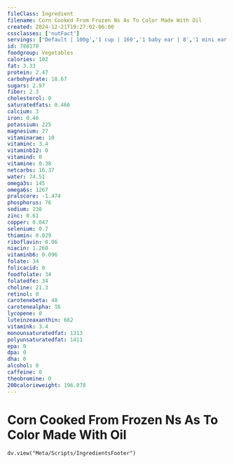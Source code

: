```yaml
---
fileClass: Ingredient
filename: Corn Cooked From Frozen Ns As To Color Made With Oil
created: 2024-12-21T19:27:02-06:00
cssclasses: ['nutFact']
servings: ['Default | 100g','1 cup | 169','1 baby ear | 8','1 mini ear or cobette (2-1/2" to 3" long) | 58','10 oz frozen package yields | 281','1 linear inch | 18','1 medium ear | 87']
id: 788170
foodgroup: Vegetables
calories: 102
fat: 3.33
protein: 2.47
carbohydrate: 18.67
sugars: 2.97
fiber: 2.3
cholesterol: 0
saturatedfats: 0.466
calcium: 3
iron: 0.46
potassium: 225
magnesium: 27
vitaminarae: 10
vitaminc: 3.4
vitaminb12: 0
vitamind: 0
vitamine: 0.38
netcarbs: 16.37
water: 74.51
omega3s: 145
omega6s: 1267
pralscore: -1.474
phosphorus: 76
sodium: 230
zinc: 0.61
copper: 0.047
selenium: 0.7
thiamin: 0.029
riboflavin: 0.06
niacin: 1.268
vitaminb6: 0.096
folate: 34
folicacid: 0
foodfolate: 34
folatedfe: 34
choline: 21.3
retinol: 0
carotenebeta: 48
carotenealpha: 16
lycopene: 0
luteinzeaxanthin: 662
vitamink: 3.4
monounsaturatedfat: 1313
polyunsaturatedfat: 1411
epa: 0
dpa: 0
dha: 0
alcohol: 0
caffeine: 0
theobromine: 0
200calorieweight: 196.078
---
```


# Corn Cooked From Frozen Ns As To Color Made With Oil

```dataviewjs
dv.view("Meta/Scripts/IngredientsFooter")
```